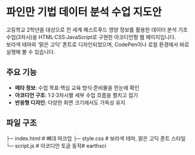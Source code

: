 # 파인만 기법 데이터 분석 수업 지도안

고등학교 2학년을 대상으로 전 세계 패스트푸드 영양 정보를 활용한 데이터 분석 기초 수업(3차시)을 HTML·CSS·JavaScript로 구현한 아코디언형 웹 페이지입니다.  
보라색 테마와 ‘맑은 고딕’ 폰트로 디자인되었으며, CodePen이나 로컬 환경에서 바로 실행해 볼 수 있습니다.

## 주요 기능
- **메타 정보**: 수업 목표·핵심 교육 방식·준비물을 한눈에 확인  
- **아코디언 구조**: 1·2·3차시별 세부 수업 흐름을 펼치고 접기  
- **반응형 디자인**: 다양한 화면 크기에서도 가독성 유지  

## 파일 구조
├─ index.html # 뼈대 마크업
├─ style.css # 보라색 테마, 맑은 고딕 폰트 스타일
└─ script.js # 아코디언 토글 동작# earthsci
